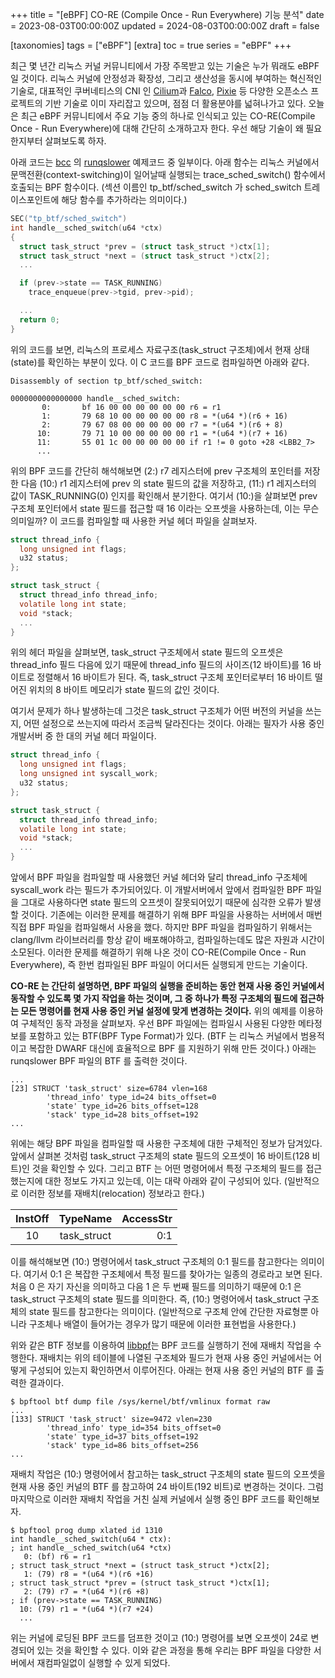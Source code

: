 +++
title = "[eBPF] CO-RE (Compile Once - Run Everywhere) 기능 분석"
date = 2023-08-03T00:00:00Z
updated = 2024-08-03T00:00:00Z
draft = false

[taxonomies]
tags = ["eBPF"]
[extra]
toc = true
series = "eBPF"
+++

최근 몇 년간 리눅스 커널 커뮤니티에서 가장 주목받고 있는 기술은 누가 뭐래도 eBPF 일 것이다. 리눅스 커널에 안정성과 확장성, 그리고 생산성을 동시에 부여하는 혁신적인 기술로, 대표적인 쿠버네티스의 CNI 인 [Cilium](https://cilium.io/)과 [Falco](https://falco.org/), [Pixie](https://pixielabs.ai/) 등 다양한 오픈소스 프로젝트의 기반 기술로 이미 자리잡고 있으며, 점점 더 활용분야를 넓혀나가고 있다. 오늘은 최근 eBPF 커뮤니티에서 주요 기능 중의 하나로 인식되고 있는 CO-RE(Compile Once - Run Everywhere)에 대해 간단히 소개하고자 한다. 우선 해당 기술이 왜 필요한지부터 살펴보도록 하자.

아래 코드는 [bcc](https://github.com/iovisor/bcc) 의 [runqslower](https://github.com/iovisor/bcc/blob/master/libbpf-tools/runqslower.bpf.c) 예제코드 중 일부이다. 아래 함수는 리눅스 커널에서 문맥전환(context-switching)이 일어날때 실행되는 trace_sched_switch() 함수에서 호출되는 BPF 함수이다. (섹션 이름인 tp_btf/sched_switch 가 sched_switch 트레이스포인트에 해당 함수를 추가하라는 의미이다.)

```c
SEC("tp_btf/sched_switch")
int handle__sched_switch(u64 *ctx)
{
  struct task_struct *prev = (struct task_struct *)ctx[1];
  struct task_struct *next = (struct task_struct *)ctx[2];
  ...

  if (prev->state == TASK_RUNNING)
    trace_enqueue(prev->tgid, prev->pid);

  ...
  return 0;
}
```

위의 코드를 보면, 리눅스의 프로세스 자료구조(task_struct 구조체)에서 현재 상태(state)를 확인하는 부분이 있다. 이 C 코드를 BPF 코드로 컴파일하면 아래와 같다.

```
Disassembly of section tp_btf/sched_switch:

0000000000000000 handle__sched_switch:
       0:       bf 16 00 00 00 00 00 00 r6 = r1
       1:       79 68 10 00 00 00 00 00 r8 = *(u64 *)(r6 + 16)
       2:       79 67 08 00 00 00 00 00 r7 = *(u64 *)(r6 + 8)
      10:       79 71 10 00 00 00 00 00 r1 = *(u64 *)(r7 + 16)
      11:       55 01 1c 00 00 00 00 00 if r1 != 0 goto +28 <LBB2_7>
      ...
```

위의 BPF 코드를 간단히 해석해보면 (2:) r7 레지스터에 prev 구조체의 포인터를 저장한 다음 (10:) r1 레지스터에 prev 의 state 필드의 값을 저장하고, (11:) r1 레지스터의 값이 TASK_RUNNING(0) 인지를 확인해서 분기한다. 여기서 (10:)을 살펴보면 prev 구조체 포인터에서 state 필드를 접근할 때 16 이라는 오프셋을 사용하는데, 이는 무슨 의미일까? 이 코드를 컴파일할 때 사용한 커널 헤더 파일을 살펴보자.

```c
struct thread_info {
  long unsigned int flags;
  u32 status;
};

struct task_struct {
  struct thread_info thread_info;
  volatile long int state;
  void *stack;
  ...
}
```

위의 헤더 파일을 살펴보면, task_struct 구조체에서 state 필드의 오프셋은 thread_info 필드 다음에 있기 때문에 thread_info 필드의 사이즈(12 바이트)를 16 바이트로 정렬해서 16 바이트가 된다. 즉, task_struct 구조체 포인터로부터 16 바이트 떨어진 위치의 8 바이트 메모리가 state 필드의 값인 것이다.

여기서 문제가 하나 발생하는데 그것은 task_struct 구조체가 어떤 버전의 커널을 쓰는지, 어떤 설정으로 쓰는지에 따라서 조금씩 달라진다는 것이다. 아래는 필자가 사용 중인 개발서버 중 한 대의 커널 헤더 파일이다.

```c
struct thread_info {
  long unsigned int flags;
  long unsigned int syscall_work;
  u32 status;
};

struct task_struct {
  struct thread_info thread_info;
  volatile long int state;
  void *stack;
  ...
}
```

앞에서 BPF 파일을 컴파일할 때 사용했던 커널 헤더와 달리 thread_info 구조체에 syscall_work 라는 필드가 추가되어있다. 이 개발서버에서 앞에서 컴파일한 BPF 파일을 그대로 사용하다면 state 필드의 오프셋이 잘못되어있기 때문에 심각한 오류가 발생할 것이다. 기존에는 이러한 문제를 해결하기 위해 BPF 파일을 사용하는 서버에서 매번 직접 BPF 파일을 컴파일해서 사용을 했다. 하지만 BPF 파일을 컴파일하기 위해서는 clang/llvm 라이브러리를 항상 같이 배포해야하고, 컴파일하는데도 많은 자원과 시간이 소모된다. 이러한 문제를 해결하기 위해 나온 것이 CO-RE(Compile Once - Run Everywhere), 즉 한번 컴파일된 BPF 파일이 어디서든 실행되게 만드는 기술이다.

**CO-RE 는 간단히 설명하면, BPF 파일의 실행을 준비하는 동안 현재 사용 중인 커널에서 동작할 수 있도록 몇 가지 작업을 하는 것이며, 그 중 하나가 특정 구조체의 필드에 접근하는 모든 명령어를 현재 사용 중인 커널 설정에 맞게 변경하는 것이다.** 위의 예제를 이용하여 구체적인 동작 과정을 살펴보자. 우선 BPF 파일에는 컴파일시 사용된 다양한 메타정보를 포함하고 있는 BTF(BPF Type Format)가 있다. (BTF 는 리눅스 커널에서 범용적이고 복잡한 DWARF 대신에 효율적으로 BPF 를 지원하기 위해 만든 것이다.) 아래는 runqslower BPF 파일의 BTF 를 출력한 것이다.

```
...
[23] STRUCT 'task_struct' size=6784 vlen=168
        'thread_info' type_id=24 bits_offset=0
        'state' type_id=26 bits_offset=128
        'stack' type_id=28 bits_offset=192
...
```

위에는 해당 BPF 파일을 컴파일할 때 사용한 구조체에 대한 구체적인 정보가 담겨있다. 앞에서 살펴본 것처럼 task_struct 구조체의 state 필드의 오프셋이 16 바이트(128 비트)인 것을 확인할 수 있다. 그리고 BTF 는 어떤 명령어에서 특정 구조체의 필드를 접근했는지에 대한 정보도 가지고 있는데, 이는 대략 아래와 같이 구성되어 있다. (일반적으로 이러한 정보를 재배치(relocation) 정보라고 한다.)

| InstOff |  TypeName   | AccessStr |
| :-----: | :---------: | --------: |
|   10    | task_struct |       0:1 |

이를 해석해보면 (10:) 명령어에서 task_struct 구조체의 0:1 필드를 참고한다는 의미이다. 여기서 0:1 은 복잡한 구조체에서 특정 필드를 찾아가는 일종의 경로라고 보면 된다. 처음 0 은 자기 자신을 의미하고 다음 1 은 두 번째 필드를 의미하기 때문에 0:1 은 task_struct 구조체의 state 필드를 의미한다. 즉, (10:) 명령어에서 task_struct 구조체의 state 필드를 참고한다는 의미이다. (일반적으로 구조체 안에 간단한 자료형뿐 아니라 구조체나 배열이 들어가는 경우가 많기 때문에 이러한 표현법을 사용한다.)

위와 같은 BTF 정보를 이용하여 [libbpf](https://github.com/torvalds/linux/blob/master/tools/lib/bpf/libbpf.c)는 BPF 코드를 실행하기 전에 재배치 작업을 수행한다. 재배치는 위의 테이블에 나열된 구조체와 필드가 현재 사용 중인 커널에서는 어떻게 구성되어 있는지 확인하면서 이루어진다. 아래는 현재 사용 중인 커널의 BTF 를 출력한 결과이다.

```
$ bpftool btf dump file /sys/kernel/btf/vmlinux format raw
...
[133] STRUCT 'task_struct' size=9472 vlen=230
        'thread_info' type_id=354 bits_offset=0
        'state' type_id=37 bits_offset=192
        'stack' type_id=86 bits_offset=256
...
```

재배치 작업은 (10:) 명령어에서 참고하는 task_struct 구조체의 state 필드의 오프셋을 현재 사용 중인 커널의 BTF 를 참고하여 24 바이트(192 비트)로 변경하는 것이다. 그럼 마지막으로 이러한 재배치 작업을 거친 실제 커널에서 실행 중인 BPF 코드를 확인해보자.

```
$ bpftool prog dump xlated id 1310
int handle__sched_switch(u64 * ctx):
; int handle__sched_switch(u64 *ctx)
   0: (bf) r6 = r1
; struct task_struct *next = (struct task_struct *)ctx[2];
   1: (79) r8 = *(u64 *)(r6 +16)
; struct task_struct *prev = (struct task_struct *)ctx[1];
   2: (79) r7 = *(u64 *)(r6 +8)
; if (prev->state == TASK_RUNNING)
  10: (79) r1 = *(u64 *)(r7 +24)
  ...
```

위는 커널에 로딩된 BPF 코드를 덤프한 것이고 (10:) 명령어를 보면 오프셋이 24로 변경되어 있는 것을 확인할 수 있다. 이와 같은 과정을 통해 우리는 BPF 파일을 다양한 서버에서 재컴파일없이 실행할 수 있게 되었다.
